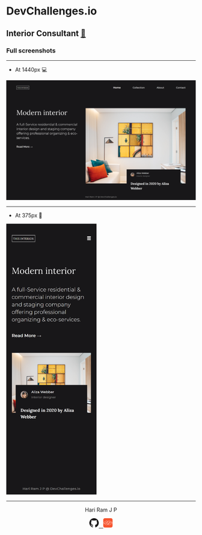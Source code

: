 
# DevChallenges.io

## Interior Consultant [:link:][link]

### Full screenshots

---

- At 1440px :computer:

![At 1440px][at1440px]

---

- At 375px :iphone:

<img src="./assets/designs/at375px.png" width="240" title="At 375px">

---

<!-- HTML content -->

<p align="center">Hari Ram J P</p>
<p align="center"><a href="https://github.com/hariramjp777" title="GitHub Profile"><img src="./assets/images/github-icon.png" width="25"></a><a href="https://portfolio.devchallenges.io/hariramjp777" title="DevChallenges Profile">&nbsp;&nbsp;&nbsp;<img src="./assets/images/devchallenges.png" style="width: 25px;" width="25"></a></p>

[link]: https://hariramjp777.github.io/ "Live Site"
[at1440px]: ./assets/designs/at1440px.png "At 1440px"
